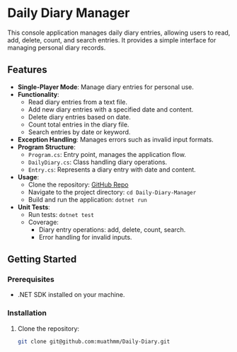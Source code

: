 # Daily Diary Manager

This console application manages daily diary entries, allowing users to read, add, delete, count, and search entries. It provides a simple interface for managing personal diary records.

## Features

- **Single-Player Mode**: Manage diary entries for personal use.
- **Functionality**:
  - Read diary entries from a text file.
  - Add new diary entries with a specified date and content.
  - Delete diary entries based on date.
  - Count total entries in the diary file.
  - Search entries by date or keyword.
- **Exception Handling**: Manages errors such as invalid input formats.
- **Program Structure**:
  - `Program.cs`: Entry point, manages the application flow.
  - `DailyDiary.cs`: Class handling diary operations.
  - `Entry.cs`: Represents a diary entry with date and content.
- **Usage**:
  - Clone the repository: [GitHub Repo](https://github.com/muathmm/Daily-Diary)
  - Navigate to the project directory: `cd Daily-Diary-Manager`
  - Build and run the application: `dotnet run`
- **Unit Tests**:
  - Run tests: `dotnet test`
  - Coverage:
    - Diary entry operations: add, delete, count, search.
    - Error handling for invalid inputs.
  
## Getting Started

### Prerequisites

- .NET SDK installed on your machine.

### Installation

1. Clone the repository:
   ```bash
   git clone git@github.com:muathmm/Daily-Diary.git
